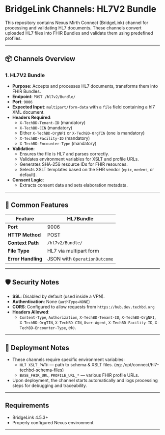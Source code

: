 # BridgeLink Channels: HL7V2 Bundle

This repository contains Nexus Mirth Connect (BridgeLink) channel for processing and validating HL7 documents. These channels convert uploaded HL7 files into FHIR Bundles and validate them using predefined profiles.

---

## 📦 Channels Overview

### 1. **HL7V2 Bundle**
- **Purpose**: Accepts and processes HL7 documents, transforms them into FHIR Bundles.
- **Endpoint**: `POST /hl7v2/Bundle/`
- **Port**: `9006`
- **Expected Input**: `multipart/form-data` with a `file` field containing a hl7 XML document.
- **Headers Required**:
  - `X-TechBD-Tenant-ID` (mandatory)
  - `X-TechBD-CIN` (mandatory)
  - Either `X-TechBD-OrgNPI` or `X-TechBD-OrgTIN` (one is mandatory)
  - `X-TechBD-Facility-ID` (mandatory)
  - `X-TechBD-Encounter-Type` (mandatory)
- **Validation**:
  - Ensures the file is HL7 and parses correctly.
  - Validates environment variables for XSLT and profile URLs.
  - Generates SHA-256 resource IDs for FHIR resources.
  - Selects XSLT templates based on the EHR vendor (`epic`, `medent`, or default).
- **Consent Logic**:
  - Extracts consent data and sets elaboration metadata.

---

## 🔧 Common Features

| Feature | HL7Bundle |
|--------|------------|
| **Port** | 9006 |
| **HTTP Method** | POST |
| **Context Path** | `/hl7v2/Bundle/` |
| **File Type** | HL7 via multipart form | 
| **Error Handling** | JSON with `OperationOutcome` |

---

## 🛡 Security Notes

- **SSL**: Disabled by default (used inside a VPN).
- **Authentication**: None (`authType=NONE`)
- **CORS**: Configured to allow requests from `https://hub.dev.techbd.org`
- **Headers Allowed**:
  - `Content-Type`, `Authorization`, `X-TechBD-Tenant-ID`, `X-TechBD-OrgNPI`, `X-TechBD-OrgTIN`, `X-TechBD-CIN`, `User-Agent`, `X-TechBD-Facility-ID`, `X-TechBD-Encounter-Type`, etc.

---

## 🚀 Deployment Notes

- These channels require specific environment variables:
  - `HL7_XSLT_PATH` — path to schema & XSLT files. (eg: /opt/connect/hl7-techbd-schema-files)
  - `BASE_FHIR_URL`, `PROFILE_URL_*` — various FHIR profile URLs.
- Upon deployment, the channel starts automatically and logs processing steps for debugging and traceability.

---

## Requirements

- BridgeLink 4.5.3+
- Properly configured Nexus environment

---
